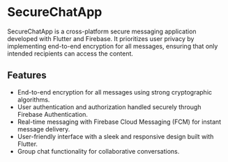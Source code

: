 # SecureChatApp

SecureChatApp is a cross-platform secure messaging application developed with Flutter and Firebase. It prioritizes user privacy by implementing end-to-end encryption for all messages, ensuring that only intended recipients can access the content.

## Features

- End-to-end encryption for all messages using strong cryptographic algorithms.
- User authentication and authorization handled securely through Firebase Authentication.
- Real-time messaging with Firebase Cloud Messaging (FCM) for instant message delivery.
- User-friendly interface with a sleek and responsive design built with Flutter.
- Group chat functionality for collaborative conversations.
